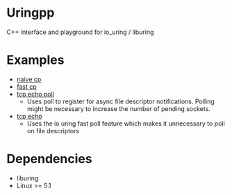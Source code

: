 # Uringpp

C++ interface and playground for io_uring / liburing

# Examples
* [naive cp](example/naive_cp/main.cpp)
* [fast cp](example/cp/main.cpp)
* [tcp echo poll](example/tcp_echo_poll/main.cpp)
  * Uses poll to register for async file descriptor notifications. 
    Polling might be necessary to increase the number of pending sockets.
* [tcp echo](example/tcp_echo/main.cpp)
  * Uses the io uring fast poll feature which makes it unnecessary to poll on file descriptors

# Dependencies

* liburing
* Linux >= 5.1